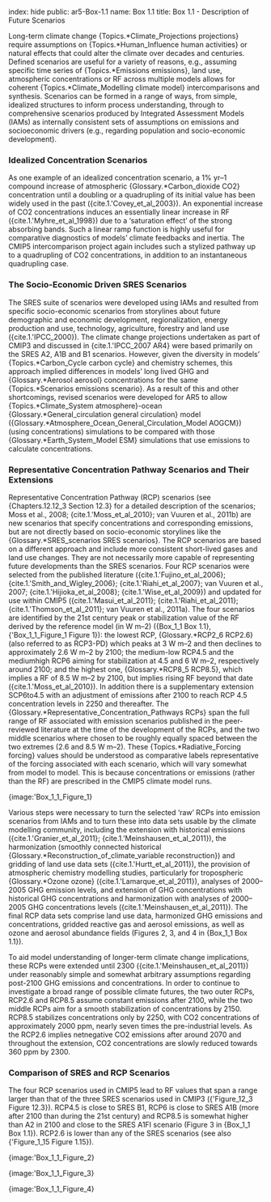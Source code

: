 index: hide
public: ar5-Box-1.1
name: Box 1.1
title: Box 1.1 - Description of Future Scenarios

Long-term climate change {Topics.*Climate_Projections projections} require assumptions on {Topics.*Human_Influence human activities} or natural effects that could alter the climate over decades and centuries. Defined scenarios are useful for a variety of reasons, e.g., assuming specific time series of {Topics.*Emissions emissions}, land use, atmospheric concentrations or RF across multiple models allows for coherent {Topics.*Climate_Modelling climate model} intercomparisons and synthesis. Scenarios can be formed in a range of ways, from simple, idealized structures to inform process understanding, through to comprehensive scenarios produced by Integrated Assessment Models (IAMs) as internally consistent sets of assumptions on emissions and socioeconomic drivers (e.g., regarding population and socio-economic development).

### Idealized Concentration Scenarios

As one example of an idealized concentration scenario, a 1% yr–1 compound increase of atmospheric {Glossary.*Carbon_dioxide CO2} concentration until a doubling or a quadrupling of its initial value has been widely used in the past ({cite.1.'Covey_et_al_2003}). An exponential increase of CO2 concentrations induces an essentially linear increase in RF ({cite.1.'Myhre_et_al_1998}) due to a ‘saturation effect’ of the strong absorbing bands. Such a linear ramp function is highly useful for comparative diagnostics of models’ climate feedbacks and inertia. The CMIP5 intercomparison project again includes such a stylized pathway up to a quadrupling of CO2 concentrations, in addition to an instantaneous quadrupling case.

### The Socio-Economic Driven SRES Scenarios

The SRES suite of scenarios were developed using IAMs and resulted from specific socio-economic scenarios from storylines about future demographic and economic development, regionalization, energy production and use, technology, agriculture, forestry and land use ({cite.1.'IPCC_2000}). The climate change projections undertaken as part of CMIP3 and discussed in {cite.1.'IPCC_2007 AR4} were based primarily on the SRES A2, A1B and B1 scenarios. However, given the diversity in models’ {Topics.*Carbon_Cycle carbon cycle} and chemistry schemes, this approach implied differences in models’ long lived GHG and {Glossary.*Aerosol aerosol} concentrations for the same {Topics.*Scenarios emissions scenario}. As a result of this and other shortcomings, revised scenarios were developed for AR5 to allow {Topics.*Climate_System atmosphere}-ocean {Glossary.*General_circulation general circulation} model ({Glossary.*Atmosphere_Ocean_General_Circulation_Model AOGCM}) (using concentrations) simulations to be compared with those {Glossary.*Earth_System_Model ESM} simulations that use emissions to calculate concentrations.

### Representative Concentration Pathway Scenarios and Their Extensions

Representative Concentration Pathway (RCP) scenarios (see {Chapters.12.12_3 Section 12.3} for a detailed description of the scenarios; Moss et al., 2008; {cite.1.'Moss_et_al_2010}; van Vuuren et al., 2011b) are new scenarios that specify concentrations and corresponding emissions, but are not directly based on socio-economic storylines like the {Glossary.*SRES_scenarios SRES scenarios}. The RCP scenarios are based on a different approach and include more consistent short-lived gases and land use changes. They are not necessarily more capable of representing future developments than the SRES scenarios. Four RCP scenarios were selected from the published literature ({cite.1.'Fujino_et_al_2006}; {cite.1.'Smith_and_Wigley_2006}; {cite.1.'Riahi_et_al_2007}; van Vuuren et al., 2007; {cite.1.'Hijioka_et_al_2008}; {cite.1.'Wise_et_al_2009}) and updated for use within CMIP5 ({cite.1.'Masui_et_al_2011}; {cite.1.'Riahi_et_al_2011}; {cite.1.'Thomson_et_al_2011}; van Vuuren et al., 2011a). The four scenarios are identified by the 21st century peak or stabilization value of the RF derived by the reference model (in W m–2) ({Box_1_1 Box 1.1}, {'Box_1_1_Figure_1 Figure 1}): the lowest RCP, {Glossary.*RCP2_6 RCP2.6} (also referred to as RCP3-PD) which peaks at 3 W m–2 and then declines to approximately 2.6 W m–2 by 2100; the medium-low RCP4.5 and the mediumhigh RCP6 aiming for stabilization at 4.5 and 6 W m–2, respectively around 2100; and the highest one, {Glossary.*RCP8_5 RCP8.5}, which implies a RF of 8.5 W m–2 by 2100, but implies rising RF beyond that date ({cite.1.'Moss_et_al_2010}). In addition there is a supplementary extension SCP6to4.5 with an adjustment of emissions after 2100 to reach RCP 4.5 concentration levels in 2250 and thereafter. The {Glossary.*Representative_Concentration_Pathways RCPs} span the full range of RF associated with emission scenarios published in the peer-reviewed literature at the time of the development of the RCPs, and the two middle scenarios where chosen to be roughly equally spaced between the two extremes (2.6 and 8.5 W m–2). These {Topics.*Radiative_Forcing forcing} values should be understood as comparative labels representative of the forcing associated with each scenario, which will vary somewhat from model to model. This is because concentrations or emissions (rather than the RF) are prescribed in the CMIP5 climate model runs.

{image:'Box_1_1_Figure_1}

Various steps were necessary to turn the selected ‘raw’ RCPs into emission scenarios from IAMs and to turn these into data sets usable by the climate modelling community, including the extension with historical emissions ({cite.1.'Granier_et_al_2011}; {cite.1.'Meinshausen_et_al_2011}), the harmonization (smoothly connected historical {Glossary.*Reconstruction_of_climate_variable reconstruction}) and gridding of land use data sets ({cite.1.'Hurtt_et_al_2011}), the provision of atmospheric chemistry modelling studies, particularly for tropospheric {Glossary.*Ozone ozone} ({cite.1.'Lamarque_et_al_2011}), analyses of 2000–2005 GHG emission levels, and extension of GHG concentrations with historical GHG concentrations and harmonization with analyses of 2000– 2005 GHG concentrations levels ({cite.1.'Meinshausen_et_al_2011}). The final RCP data sets comprise land use data, harmonized GHG emissions and concentrations, gridded reactive gas and aerosol emissions, as well as ozone and aerosol abundance fields (Figures 2, 3, and 4 in {Box_1_1 Box 1.1}).

To aid model understanding of longer-term climate change implications, these RCPs were extended until 2300 ({cite.1.'Meinshausen_et_al_2011}) under reasonably simple and somewhat arbitrary assumptions regarding post-2100 GHG emissions and concentrations. In order to continue to investigate a broad range of possible climate futures, the two outer RCPs, RCP2.6 and RCP8.5 assume constant emissions after 2100, while the two middle RCPs aim for a smooth stabilization of concentrations by 2150. RCP8.5 stabilizes concentrations only by 2250, with CO2 concentrations of approximately 2000 ppm, nearly seven times the pre-industrial levels. As the RCP2.6 implies netnegative CO2 emissions after around 2070 and throughout the extension, CO2 concentrations are slowly reduced towards 360 ppm by 2300.

### Comparison of SRES and RCP Scenarios

The four RCP scenarios used in CMIP5 lead to RF values that span a range larger than that of the three SRES scenarios used in CMIP3 ({'Figure_12_3 Figure 12.3}). RCP4.5 is close to SRES B1, RCP6 is close to SRES A1B (more after 2100 than during the 21st century) and RCP8.5 is somewhat higher than A2 in 2100 and close to the SRES A1FI scenario (Figure 3 in {Box_1_1 Box 1.1}). RCP2.6 is lower than any of the SRES scenarios (see also {'Figure_1_15 Figure 1.15}).

{image:'Box_1_1_Figure_2}

{image:'Box_1_1_Figure_3}

{image:'Box_1_1_Figure_4}
